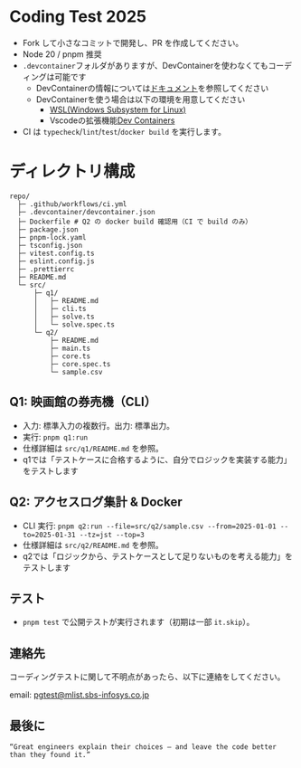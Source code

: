 # Coding Test 2025

- Fork して小さなコミットで開発し、PR を作成してください。
- Node 20 / pnpm 推奨
- `.devcontainer`フォルダがありますが、DevContainerを使わなくてもコーディングは可能です
  - DevContainerの情報については[ドキュメント](https://containers.dev/)を参照してください
  - DevContainerを使う場合は以下の環境を用意してください
    - [WSL(Windows Subsystem for Linux)](https://learn.microsoft.com/ja-jp/windows/wsl/install)
    - Vscodeの拡張機能[Dev Containers](https://marketplace.visualstudio.com/items?itemName=ms-vscode-remote.remote-containers)
- CI は `typecheck`/`lint`/`test`/`docker build` を実行します。

# ディレクトリ構成

```
repo/
  ├─ .github/workflows/ci.yml
  ├─ .devcontainer/devcontainer.json
  ├─ Dockerfile # Q2 の docker build 確認用（CI で build のみ）
  ├─ package.json
  ├─ pnpm-lock.yaml
  ├─ tsconfig.json
  ├─ vitest.config.ts
  ├─ eslint.config.js
  ├─ .prettierrc
  ├─ README.md
  └─ src/
      ├─ q1/
      │   ├─ README.md
      │   ├─ cli.ts
      │   ├─ solve.ts
      │   └─ solve.spec.ts
      └─ q2/
          ├─ README.md
          ├─ main.ts
          ├─ core.ts
          ├─ core.spec.ts
          └─ sample.csv
```

## Q1: 映画館の券売機（CLI）

- 入力: 標準入力の複数行。出力: 標準出力。
- 実行: `pnpm q1:run`
- 仕様詳細は `src/q1/README.md` を参照。
- q1では「テストケースに合格するように、自分でロジックを実装する能力」をテストします

## Q2: アクセスログ集計 & Docker

- CLI 実行: `pnpm q2:run --file=src/q2/sample.csv --from=2025-01-01 --to=2025-01-31 --tz=jst --top=3`
- 仕様詳細は `src/q2/README.md` を参照。
- q2では「ロジックから、テストケースとして足りないものを考える能力」をテストします

## テスト

- `pnpm test` で公開テストが実行されます（初期は一部 `it.skip`）。

## 連絡先

コーディングテストに関して不明点があったら、以下に連絡をしてください。

email: pgtest@mlist.sbs-infosys.co.jp

## 最後に

```
“Great engineers explain their choices — and leave the code better than they found it.”
```
